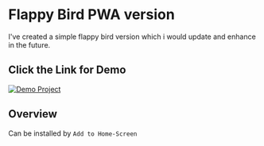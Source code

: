 # Flappy Bird PWA version

I've created a simple flappy bird version which i would update and enhance in the future.

## Click the Link for Demo

<a href="https://nima-frontend.github.io/flappy_bird/" target="_blank">
  <img src="https://img.shields.io/badge/Demo%20Project-Visit-blue?style=for-the-badge&logo=vercel" alt="Demo Project" />
</a>

## Overview
  Can be installed by `Add to Home-Screen`
